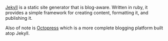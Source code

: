 <div id="wikitext">

<div style="display: none;">

Summary: A Blogging-Aware Static Site Generator Parent:
(Technology.)Tools <span
class="wikiword">[IncludeMe](http://wiki.tamouse.org?n=Technology.IncludeMe?action=edit)[?](http://wiki.tamouse.org?n=Technology.IncludeMe?action=edit)</span>:
[Tools](http://wiki.tamouse.org?n=Technology.Tools?action=print)
Categories: [Tools](http://wiki.tamouse.org?n=Category.Tools) Tags:
tools, static site, blogging Source: <http://jekyllrb.com> Posted: Fri
Sep 27 10:06:27 2013

</div>

[Jekyll](http://jekyllrb.com) is a static site generator that is
blog-aware. Written in ruby, it provides a simple framework for creating
content, formatting it, and publishing it.

Also of note is [Octopress](http://octopress.org) which is a more
complete blogging platform built atop Jekyll.

<div class="vspace">

</div>

</div>
